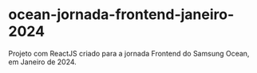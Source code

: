# ocean-jornada-frontend-janeiro-2024
Projeto com ReactJS criado para a jornada Frontend do Samsung Ocean, em Janeiro de 2024.
